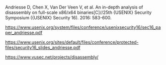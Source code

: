 Andriesse D, Chen X, Van Der Veen V, et al. An in-depth analysis of disassembly on full-scale x86/x64 binaries[C]//25th {USENIX} Security Symposium ({USENIX} Security 16). 2016: 583-600.

https://www.usenix.org/system/files/conference/usenixsecurity16/sec16_paper_andriesse.pdf

https://www.usenix.org/sites/default/files/conference/protected-files/security16_slides_andriesse.pdf

https://www.vusec.net/projects/disassembly/
